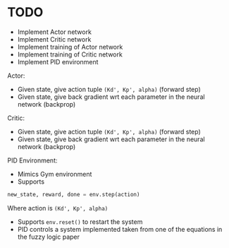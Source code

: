 TODO
====

* Implement Actor network
* Implement Critic network
* Implement training of Actor network
* Implement training of Critic network 
* Implement PID environment

Actor:
- Given state, give action tuple `(Kd', Kp', alpha)` (forward step)
- Given state, give back gradient wrt each parameter in the neural network (backprop)

Critic:
- Given state, give action tuple `(Kd', Kp', alpha)` (forward step)
- Given state, give back gradient wrt each parameter in the neural network (backprop)

PID Environment:
- Mimics Gym environment
- Supports
```python
new_state, reward, done = env.step(action)
```
Where action is `(Kd', Kp', alpha)`
- Supports `env.reset()` to restart the system
- PID controls a system implemented taken from one of the
equations in the fuzzy logic paper


